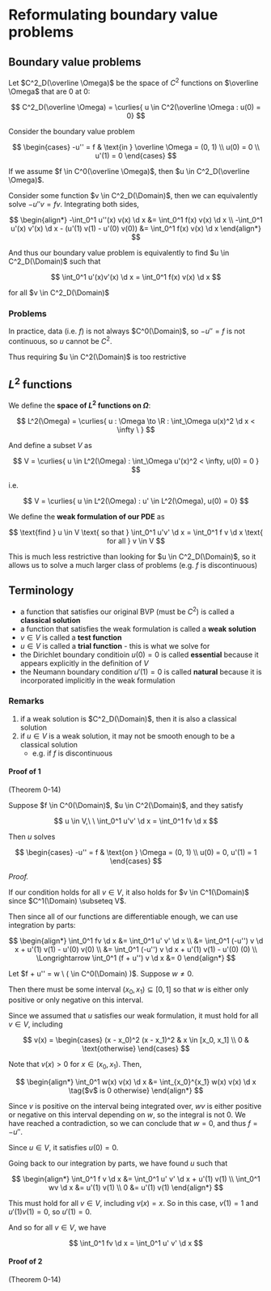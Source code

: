 # Reformulating boundary value problems

$$
\newcommand{\x}{\mathbf x}
\newcommand{\y}{\mathbf y}
\newcommand{\f}{\mathbf f}
\newcommand{\j}{\mathbf j}
\newcommand{\n}{\mathbf n}
\newcommand{\v}{\mathbf v}
\newcommand{\U}{\mathbf U}
\newcommand{\abs}[1]{\left\lvert #1 \right\rvert}
\newcommand{\norm}[1]{\big\lVert #1 \big\rVert}
\newcommand{\parens}[1]{\left( #1 \right)}
\newcommand{\brackets}[1]{\left[ #1 \right]}
\newcommand{\angles}[1]{\left\langle #1 \right\rangle}
\newcommand{\curlies}[1]{\left\lbrace #1 \right\rbrace}
\newcommand{\inv}[1]{#1^{-1}}
\newcommand{\d}{\, \text{d}}
\newcommand{\dbyd}[2]{\frac{\d #1}{\d #2}}
\newcommand{\partials}[2]{\frac{\partial #1}{\partial #2}}
\newcommand{\BigO}{\mathcal O}
\newcommand{\disclapl}[1][]{\partial_{#1} \overline \partial_{#1}}
\newcommand{\Domain}{\overline \Omega}
$$

## Boundary value problems

Let $C^2_D(\overline \Omega)$ be the space of $C^2$ functions on $\overline \Omega$ that are $0$ at $0$:

$$
C^2_D(\overline \Omega) = \curlies{ u \in C^2(\overline \Omega : u(0) = 0}
$$

Consider the boundary value problem

$$
\begin{cases}
-u'' = f & \text{in } \overline \Omega = (0, 1) \\
u(0) = 0 \\
u'(1) = 0
\end{cases}
$$

If we assume $f \in C^0(\overline \Omega)$, then $u \in C^2_D(\overline \Omega)$.

Consider some function $v \in C^2_D(\Domain)$, then we can equivalently solve $-u''v = fv$. Integrating both sides,

$$
\begin{align*}
-\int_0^1 u''(x) v(x) \d x &= \int_0^1 f(x) v(x) \d x \\
-\int_0^1 u'(x) v'(x) \d x - (u'(1) v(1) - u'(0) v(0)) &= \int_0^1 f(x) v(x) \d x
\end{align*}
$$

And thus our boundary value problem is equivalently to find $u \in C^2_D(\Domain)$ such that

$$
\int_0^1 u'(x)v'(x) \d x = \int_0^1 f(x) v(x) \d x
$$

for all $v \in C^2_D(\Domain)$

### Problems

In practice, data (i.e. $f$) is not always $C^0(\Domain)$, so $-u'' = f$ is not continuous, so $u$ cannot be $C^2$.

Thus requiring $u \in C^2(\Domain)$ is too restrictive

## $L^2$ functions

We define the **space of $L^2$ functions on $\Omega$**:

$$
L^2(\Omega) = \curlies{  u : \Omega \to \R : \int_\Omega u(x)^2 \d x < \infty \ }
$$

And define a subset $V$ as

$$
V = \curlies{  u \in L^2(\Omega) : \int_\Omega u'(x)^2 < \infty, u(0) = 0 }
$$

i.e.

$$
V = \curlies{  u \in L^2(\Omega) : u' \in L^2(\Omega), u(0) = 0}
$$

We define the **weak formulation of our PDE** as

$$
\text{find } u \in V \text{ so that } \int_0^1 u'v' \d x = \int_0^1 f v \d x \text{ for all } v \in V
$$

This is much less restrictive than looking for $u \in C^2_D(\Domain)$, so it allows us to solve a much larger class of problems (e.g. $f$ is discontinuous)

## Terminology

- a function that satisfies our original BVP (must be $C^2$) is called a **classical solution**
- a function that satisfies the weak formulation is called a **weak solution**
- $v \in V$ is called a **test function**
- $u \in V$ is called a **trial function** - this is what we solve for
- the Dirichlet boundary conditioin $u(0) = 0$ is called **essential** because it appears explicitly in the definition of $V$
- the Neumann boundary condition $u'(1) = 0$ is called **natural** because it is incorporated implicitly in the weak formulation

### Remarks

1. if a weak solution is $C^2_D(\Domain)$, then it is also a classical solution
2. if $u \in V$ is a weak solution, it may not be smooth enough to be a classical solution
   - e.g. if $f$ is discontinuous

#### Proof of 1

(Theorem 0-14)

Suppose $f \in C^0(\Domain)$, $u \in C^2(\Domain)$, and they satisfy

$$
u \in V,\ \ \int_0^1 u'v' \d x = \int_0^1 fv \d x
$$

Then $u$ solves

$$
\begin{cases}
-u'' = f & \text{on } \Omega = (0, 1) \\
u(0) = 0, u'(1) = 1
\end{cases}
$$

*Proof.*

If our condition holds for all $v \in V$, it also holds for $v \in C^1(\Domain)$ since $C^1(\Domain) \subseteq V$.

Then since all of our functions are differentiable enough, we can use integration by parts:

$$
\begin{align*}
\int_0^1 fv \d x &= \int_0^1 u' v' \d x \\
&= \int_0^1 (-u'') v \d x + u'(1) v(1) - u'(0) v(0) \\
&= \int_0^1 (-u'') v \d x + u'(1) v(1) - u'(0) (0) \\
\Longrightarrow \int_0^1 (f + u'') v \d x &= 0
\end{align*}
$$

Let $f + u'' = w \ ( \in C^0(\Domain) )$. Suppose $w \neq 0$.

Then there must be some interval $(x_0, x_1) \subseteq [0, 1]$ so that $w$ is either only positive or only negative on this interval.

Since we assumed that $u$ satisfies our weak formulation, it must hold for all $v \in V$, including

$$
v(x) = \begin{cases}
(x - x_0)^2 (x - x_1)^2 & x \in [x_0, x_1] \\
0 & \text{otherwise}
\end{cases}
$$

Note that $v(x) > 0$ for $x \in (x_0, x_1)$. Then,

$$
\begin{align*}
\int_0^1 w(x) v(x) \d x &= \int_{x_0}^{x_1} w(x) v(x) \d x \tag{$v$ is 0 otherwise}
\end{align*}
$$

Since $v$ is positive on the interval being integrated over, $wv$ is either positive or negative on this interval depending on $w$, so the integral is not 0. We have reached a contradiction, so we can conclude that $w = 0$, and thus $f = -u''$.

Since $u \in V$, it satisfies $u(0) = 0$.

Going back to our integration by parts, we have found $u$ such that

$$
\begin{align*}
\int_0^1 f v \d x &= \int_0^1 u' v' \d x + u'(1) v(1) \\
\int_0^1 wv \d x &= u'(1) v(1) \\
0 &= u'(1) v(1)
\end{align*}
$$

This must hold for all $v \in V$, including $v(x) = x$. So in this case, $v(1) = 1$ and $u'(1)v(1) = 0$, so $u'(1) = 0$​.

And so for all $v \in V$, we have

$$
\int_0^1 fv \d x = \int_0^1 u' v' \d x
$$


#### Proof of 2

(Theorem 0-14)
